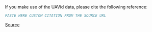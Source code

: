 If you make use of the UAVid data, please cite the following reference:

``` bibtex
PASTE HERE CUSTOM CITATION FROM THE SOURCE URL
```

[Source](https://uavid.nl/)